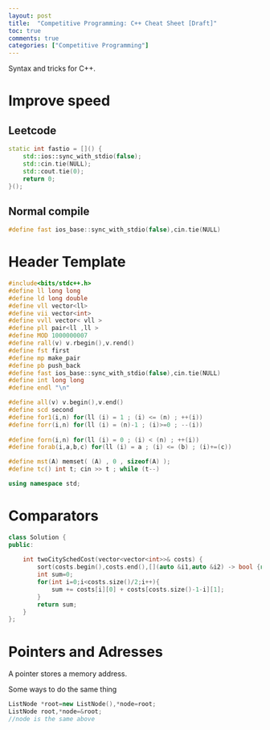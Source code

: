 ```yaml
---
layout: post
title:  "Competitive Programming: C++ Cheat Sheet [Draft]"
toc: true
comments: true
categories: ["Competitive Programming"]
---
```

Syntax and tricks for C++.
# Improve speed

## Leetcode
```c++
static int fastio = []() {
    std::ios::sync_with_stdio(false);
    std::cin.tie(NULL);
    std::cout.tie(0);
    return 0;
}();
```
## Normal compile
```c++
#define fast ios_base::sync_with_stdio(false),cin.tie(NULL)
```
# Header Template
```c++
#include<bits/stdc++.h>
#define ll long long
#define ld long double
#define vll vector<ll>
#define vii vector<int>
#define vvll vector< vll >
#define pll pair<ll ,ll >
#define MOD 1000000007
#define rall(v) v.rbegin(),v.rend()
#define fst first
#define mp make_pair
#define pb push_back
#define fast ios_base::sync_with_stdio(false),cin.tie(NULL)
#define int long long
#define endl "\n"

#define all(v) v.begin(),v.end()
#define scd second
#define for1(i,n) for(ll (i) = 1 ; (i) <= (n) ; ++(i))
#define forr(i,n) for(ll (i) = (n)-1 ; (i)>=0 ; --(i))
 
#define forn(i,n) for(ll (i) = 0 ; (i) < (n) ; ++(i))
#define forab(i,a,b,c) for(ll (i) = a ; (i) <= (b) ; (i)+=(c))

#define mst(A) memset( (A) , 0 , sizeof(A) );
#define tc() int t; cin >> t ; while (t--)

using namespace std;
```
# Comparators

```c++
class Solution {
public:
    
    int twoCitySchedCost(vector<vector<int>>& costs) {
        sort(costs.begin(),costs.end(),[](auto &i1,auto &i2) -> bool {return i1[0] - i1[1] < i2[0] - i2[1];});
        int sum=0;
        for(int i=0;i<costs.size()/2;i++){
            sum += costs[i][0] + costs[costs.size()-1-i][1];
        }
        return sum;
    }
};
```

# Pointers and Adresses

A pointer stores a memory address.

Some ways to do the same thing
```c++
ListNode *root=new ListNode(),*node=root;
ListNode root,*node=&root;
//node is the same above
```